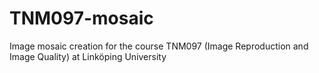 # TNM097-mosaic
Image mosaic creation for the course TNM097 (Image Reproduction and Image Quality) at Linköping University
